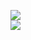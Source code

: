 [![](https://img.shields.io/badge/Made%20With-Github%20Spray-lightgrey.svg?style=for-the-badge&logo=github)](https://github.com/Annihil/github-spray#32630)  
[![](https://i.imgur.com/2DrTn0Z.gif)](https://github.com/Annihil/github-spray)